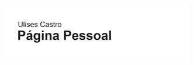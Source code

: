 <img src="https://github.com/LissesCastro/LissesCastro/blob/main/header.png" alt="a" />

<!--
**LissesCastro/LissesCastro** is a ✨ _special_ ✨ repository because its `README.md` (this file) appears on your GitHub profile.

<img src="https://github.com/LissesCastro/LissesCastro/blob/main/header.png" alt="a" />


Here are some ideas to get you started:

- 🔭 I’m currently working on ...
- 🌱 I’m currently learning ...
- 👯 I’m looking to collaborate on ...
- 🤔 I’m looking for help with ...
- 💬 Ask me about ...
- 📫 How to reach me: ...
- 😄 Pronouns: ...
- ⚡ Fun fact: ...
-->

